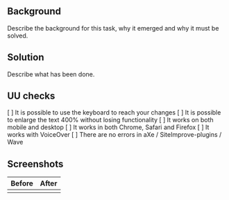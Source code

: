 ## Background

Describe the background for this task, why it emerged and why it must be solved.

## Solution

Describe what has been done.

## UU checks

[ ] It is possible to use the keyboard to reach your changes
[ ] It is possible to enlarge the text 400% without losing functionality
[ ] It works on both mobile and desktop
[ ] It works in both Chrome, Safari and Firefox
[ ] It works with VoiceOver
[ ] There are no errors in aXe / SiteImprove-plugins / Wave

## Screenshots

| Before | After |
|--------|-------|
|        |       |

